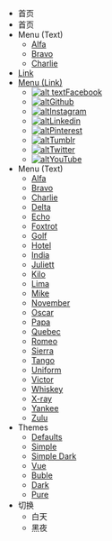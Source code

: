<!-- markdownlint-disable no-empty-links -->
<!-- markdownlint-disable-next-line first-line-heading -->


- 首页
- 首页
- Menu <span>(Text)</span>
  - [Alfa](#)
  - [Bravo](#)
  - [Charlie](#)
- [Link](http://google.com)
- [Menu (Link)](http://google.com)
  - [![alt text](https://icongr.am/simple/facebook.svg?colored&size=16)Facebook](http://facebook.com)
  - [![alt](https://icongr.am/simple/github.svg?colored&size=16)Github](http://github.com)
  - [![alt](https://icongr.am/simple/instagram.svg?colored&size=16)Instagram](http://instagram.com)
  - [![alt](https://icongr.am/simple/linkedin.svg?colored&size=16)Linkedin](http://linkedin.com)
  - [![alt](https://icongr.am/simple/pinterest.svg?colored&size=16)Pinterest](http://pinterest.com)
  - [![alt](https://icongr.am/simple/tumblr.svg?colored&size=16)Tumblr](http://tumblr.com)
  - [![alt](https://icongr.am/simple/twitter.svg?colored&size=16)Twitter](http://twitter.com)
  - [![alt](https://icongr.am/simple/youtube.svg?colored&size=16)YouTube](http://youtube.com)
- Menu <span>(Text)</span>
  - [Alfa](#)
  - [Bravo](#)
  - [Charlie](#)
  - [Delta](#)
  - [Echo](#)
  - [Foxtrot](#)
  - [Golf](#)
  - [Hotel](#)
  - [India](#)
  - [Juliett](#)
  - [Kilo](#)
  - [Lima](#)
  - [Mike](#)
  - [November](#)
  - [Oscar](#)
  - [Papa](#)
  - [Quebec](#)
  - [Romeo](#)
  - [Sierra](#)
  - [Tango](#)
  - [Uniform](#)
  - [Victor](#)
  - [Whiskey](#)
  - [X-ray](#)
  - [Yankee](#)
  - [Zulu](#)
- Themes
  - <a href="#" data-link-href="theme-defaults.css">Defaults</a>
  - <a href="#" data-link-href="theme-simple.css">Simple</a>
  - <a href="#" data-link-href="theme-simple-dark.css">Simple Dark</a>
  - <a href="#" data-link-href="https://cdn.jsdelivr.net/npm/docsify@4/lib/themes/vue.css">Vue</a>
  - <a href="#" data-link-href="https://cdn.jsdelivr.net/npm/docsify@4/lib/themes/buble.css">Buble</a>
  - <a href="#" data-link-href="https://cdn.jsdelivr.net/npm/docsify@4/lib/themes/dark.css">Dark</a>
  - <a href="#" data-link-href="https://cdn.jsdelivr.net/npm/docsify@4/lib/themes/pure.css">Pure</a>
- 切换
  - <span id="day">白天</span>
  - <span id="change">黑夜</span>
